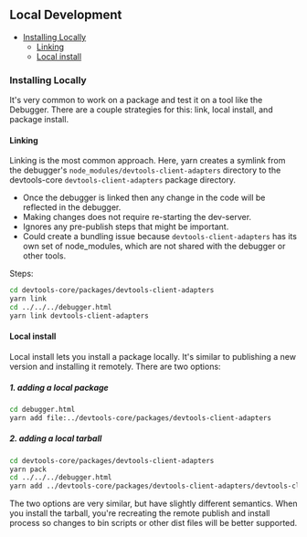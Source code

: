 ## Local Development

- [Installing Locally](#installing-locally)
  - [Linking](#linking)
  - [Local install](#local-install)

### Installing Locally

It's very common to work on a package and test it on a tool like the Debugger.
There are a couple strategies for this: link, local install, and package install.

#### Linking

Linking is the most common approach.
Here, yarn creates a symlink from the debugger's `node_modules/devtools-client-adapters` directory to the
devtools-core `devtools-client-adapters` package directory.

* Once the debugger is linked then any change in the code will be reflected in the debugger.
* Making changes does not require re-starting the dev-server.
* Ignores any pre-publish steps that might be important.
* Could create a bundling issue because `devtools-client-adapters` has its own set of node_modules, which are not shared with the debugger or other tools.

Steps:

```bash
cd devtools-core/packages/devtools-client-adapters
yarn link
cd ../../../debugger.html
yarn link devtools-client-adapters
```

#### Local install

Local install lets you install a package locally.
It's similar to publishing a new version and installing it remotely.
There are two options:

#####  1. adding a local package
```bash
cd debugger.html
yarn add file:../devtools-core/packages/devtools-client-adapters
```

##### 2. adding a local tarball
```bash
cd devtools-core/packages/devtools-client-adapters
yarn pack
cd ../../../debugger.html
yarn add ../devtools-core/packages/devtools-client-adapters/devtools-client-adapters-v0.0.5.tgz
```

The two options are very similar, but have slightly different semantics.
When you install the tarball, you're recreating the remote publish and install process so changes to bin scripts or other dist files will be better supported.
